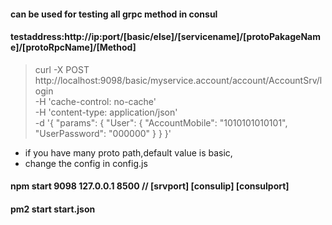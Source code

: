#### can be used for testing all grpc method in consul

#### testaddress:http://ip:port/[basic/else]/[servicename]/[protoPakageName]/[protoRpcName]/[Method]

>curl -X POST \
  http://localhost:9098/basic/myservice.account/account/AccountSrv/login \
  -H 'cache-control: no-cache' \
  -H 'content-type: application/json' \
  -d '{
    "params": {
        "User": {
            "AccountMobile": "1010101010101",
            "UserPassword": "000000"
        }
    }
}'


- if you have many proto path,default value is basic,
- change the config in config.js



#### npm start 9098 127.0.0.1 8500  // [srvport] [consulip] [consulport] 
#### pm2 start start.json 
